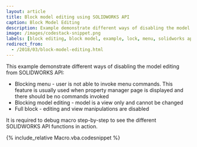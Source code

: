 ```yaml
---
layout: article
title: Block model editing using SOLIDWORKS API
caption: Block Model Editing
description: Example demonstrate different ways of disabling the model editing
image: /images/codestack-snippet.png
labels: [block editing, block model, example, lock, menu, solidworks api]
redirect_from:
  - /2018/03/block-model-editing.html
---
```

This example demonstrate different ways of disabling the model editing from SOLIDWORKS API: 

* Blocking menu - user is not able to invoke menu commands. This feature is usually used when property manager page is displayed and there should be no commands invoked
* Blocking model editing - model is a view only and cannot be changed
* Full block - editing and view manipulations are disabled

It is required to debug macro step-by-step to see the different SOLIDWORKS API functions in action.

{% include_relative Macro.vba.codesnippet %}